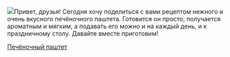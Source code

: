 <!--2025-09-06 19:16:26-->
<div class="yb">
  <div class="rss povarenok"><a href="https://www.povarenok.ru/recipes/show/183059/"><img src="https://www.povarenok.ru/data/cache/2025sep/06/16/3189060_15145-640x480.jpg"></a>Привет, друзья! Сегодня хочу поделиться с вами рецептом нежного и очень вкусного печёночного паштета. Готовится он просто, получается ароматным и мягким, а подавать его можно и на каждый день, и к праздничному столу. Давайте вместе приготовим! <p class="titl"><a href="https://www.povarenok.ru/recipes/show/183059/">Печёночный паштет</a></p></div>
</div>
